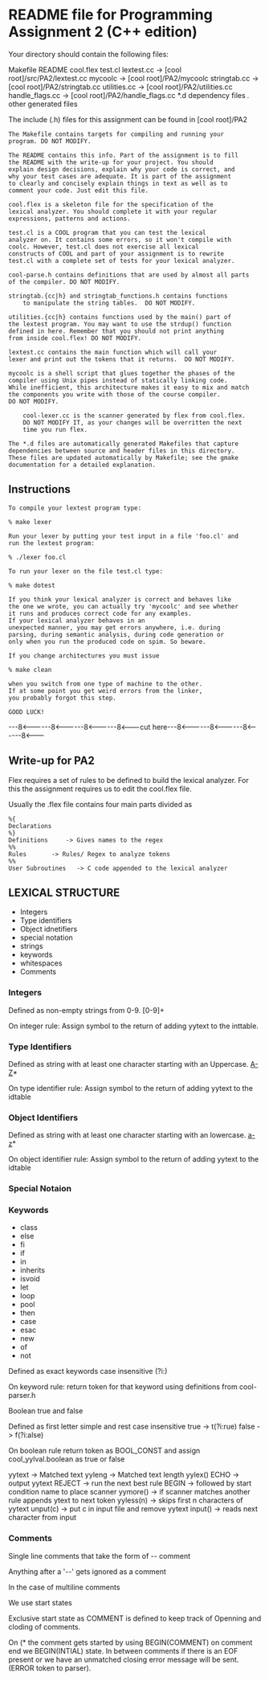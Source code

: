 README file for Programming Assignment 2 (C++ edition)
=====================================================

Your directory should contain the following files:

 Makefile
 README
 cool.flex
 test.cl
 lextest.cc      -> [cool root]/src/PA2/lextest.cc
 mycoolc         -> [cool root]/PA2/mycoolc
 stringtab.cc    -> [cool root]/PA2/stringtab.cc
 utilities.cc    -> [cool root]/PA2/utilities.cc
 handle_flags.cc -> [cool root]/PA2/handle_flags.cc
 *.d             dependency files
 *.*             other generated files

The include (.h) files for this assignment can be found in 
[cool root]/PA2

	The Makefile contains targets for compiling and running your
	program. DO NOT MODIFY.

	The README contains this info. Part of the assignment is to fill
	the README with the write-up for your project. You should
	explain design decisions, explain why your code is correct, and
	why your test cases are adequate. It is part of the assignment
	to clearly and concisely explain things in text as well as to
	comment your code. Just edit this file.

	cool.flex is a skeleton file for the specification of the
	lexical analyzer. You should complete it with your regular
	expressions, patterns and actions. 

	test.cl is a COOL program that you can test the lexical
	analyzer on. It contains some errors, so it won't compile with
	coolc. However, test.cl does not exercise all lexical
	constructs of COOL and part of your assignment is to rewrite
	test.cl with a complete set of tests for your lexical analyzer.

	cool-parse.h contains definitions that are used by almost all parts
	of the compiler. DO NOT MODIFY.

	stringtab.{cc|h} and stringtab_functions.h contains functions
        to manipulate the string tables.  DO NOT MODIFY.

	utilities.{cc|h} contains functions used by the main() part of
	the lextest program. You may want to use the strdup() function
	defined in here. Remember that you should not print anything
	from inside cool.flex! DO NOT MODIFY.

	lextest.cc contains the main function which will call your
	lexer and print out the tokens that it returns.  DO NOT MODIFY.

	mycoolc is a shell script that glues together the phases of the
	compiler using Unix pipes instead of statically linking code.  
	While inefficient, this architecture makes it easy to mix and match
	the components you write with those of the course compiler.
	DO NOT MODIFY.	

        cool-lexer.cc is the scanner generated by flex from cool.flex.
        DO NOT MODIFY IT, as your changes will be overritten the next
        time you run flex.

 	The *.d files are automatically generated Makefiles that capture
 	dependencies between source and header files in this directory.
 	These files are updated automatically by Makefile; see the gmake
 	documentation for a detailed explanation.

Instructions
------------

	To compile your lextest program type:

	% make lexer

	Run your lexer by putting your test input in a file 'foo.cl' and
	run the lextest program:

	% ./lexer foo.cl

	To run your lexer on the file test.cl type:

	% make dotest

	If you think your lexical analyzer is correct and behaves like
	the one we wrote, you can actually try 'mycoolc' and see whether
	it runs and produces correct code for any examples.
	If your lexical analyzer behaves in an
	unexpected manner, you may get errors anywhere, i.e. during
	parsing, during semantic analysis, during code generation or
	only when you run the produced code on spim. So beware.

	If you change architectures you must issue

	% make clean

	when you switch from one type of machine to the other.
	If at some point you get weird errors from the linker,	
	you probably forgot this step.

	GOOD LUCK!

---8<------8<------8<------8<---cut here---8<------8<------8<------8<---

## Write-up for PA2


Flex requires a set of rules to be defined to build the lexical analyzer. For this the assignment
requires us to edit the cool.flex file.

Usually the .flex file contains four main parts divided as

    %{
    Declarations
    %}
    Definitions	    -> Gives names to the regex
    %%
    Rules	    -> Rules/ Regex to analyze tokens
    %%
    User Subroutines   -> C code appended to the lexical analyzer


## LEXICAL STRUCTURE

- Integers
- Type identifiers
- Object idnetifiers
- special notation
- strings
- keywords
- whitespaces
- Comments


### Integers


Defined as non-empty strings from 0-9.
    [0-9]+

On integer rule:
    Assign symbol to the return of adding yytext to the inttable.
    


### Type Identifiers

Defined as string with at least one character starting with an Uppercase.
    [A-Z]([a-zA-Z0-9_])*

On type identifier rule:
    Assign symbol to the return of adding yytext to the idtable
    

### Object Identifiers

Defined as string with at least one character starting with an lowercase.
    [a-z]([a-zA-Z0-9_])*

On object identifier rule:
    Assign symbol to the return of adding yytext to the idtable
    
### Special Notaion




### Keywords

- class
- else
- fi
- if
- in
- inherits
- isvoid
- let
- loop
- pool
- then
- case
- esac
- new
- of
- not

Defined as exact keywords case insensitive 
    (?i:<keyword>)


On keyword rule:
    return token for that keyword using definitions from cool-parser.h



Boolean true and false


Defined as first letter simple and rest case insensitive
    true    -> t(?i:rue)
    false   -> f(?i:alse)

On boolean rule 
    return token as BOOL_CONST and assign cool_yylval.boolean as true or false


yytext -> Matched text
yyleng -> Matched text length
yylex()
ECHO -> output yytext
REJECT -> run the next best rule
BEGIN -> followed by start condition name to place scanner
yymore() -> if scanner matches another rule appends ytext to next token
yyless(n) -> skips first n characters of yytext
unput(c) -> put c in input file and remove yytext
input() -> reads next character from input

### Comments


Single line comments that take the form of 
    -- comment

Anything after a '--' gets ignored as a comment 

In the case of multiline comments 

We use start states

Exclusive start state as COMMENT is defined to keep track of Openning and cloding of comments.

On (* the comment gets started by using BEGIN(COMMENT) on comment end we BEGIN(INTIAL) state.
	In between comments if there is an EOF present or we have an unmatched closing error message
	will be sent. (ERROR token to parser).


